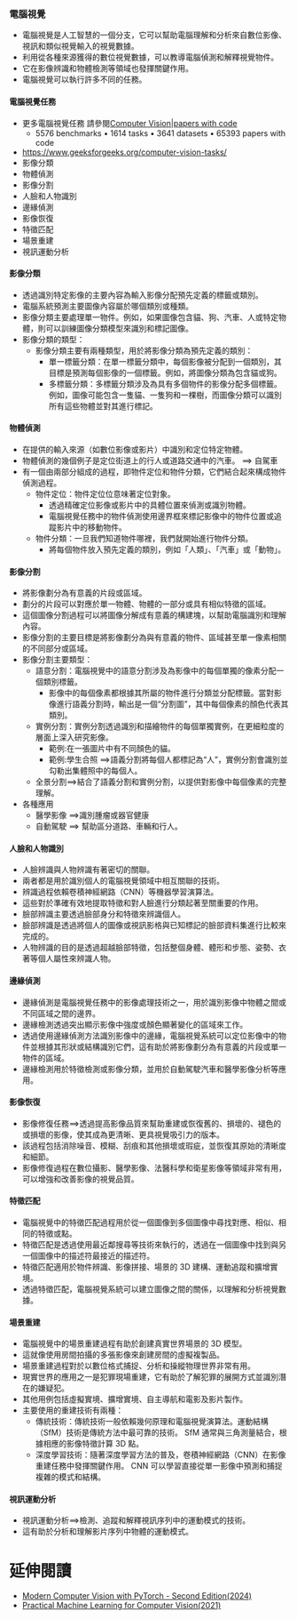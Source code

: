 ### 電腦視覺
- 電腦視覺是人工智慧的一個分支，它可以幫助電腦理解和分析來自數位影像、視訊和類似視覺輸入的視覺數據。
- 利用從各種來源獲得的數位視覺數據，可以教導電腦偵測和解釋視覺物件。
- 它在影像辨識和物體檢測等領域也發揮關鍵作用。
- 電腦視覺可以執行許多不同的任務。
#### 電腦視覺任務  
- 更多電腦視覺任務 請參閱[Computer Vision|papers with code ](https://paperswithcode.com/area/computer-vision)
  - 5576 benchmarks • 1614 tasks • 3641 datasets • 65393 papers with code 
- https://www.geeksforgeeks.org/computer-vision-tasks/
- 影像分類
- 物體偵測
- 影像分割
- 人臉和人物識別
- 邊緣偵測
- 影像恢復
- 特徵匹配
- 場景重建
- 視訊運動分析

#### 影像分類
- 透過識別特定影像的主要內容為輸入影像分配預先定義的標籤或類別。
- 電腦系統預測主要圖像內容屬於哪個類別或種類。
- 影像分類主要處理單一物件。例如，如果圖像包含貓、狗、汽車、人或特定物體，則可以訓練圖像分類模型來識別和標記圖像。
- 影像分類的類型：
  - 影像分類主要有兩種類型，用於將影像分類為預先定義的類別：
    - 單一標籤分類：在單一標籤分類中，每個影像被分配到一個類別，其目標是預測每個影像的一個標籤。例如，將圖像分類為包含貓或狗。
    - 多標籤分類：多標籤分類涉及為具有多個物件的影像分配多個標籤。例如，圖像可能包含一隻貓、一隻狗和一棵樹，而圖像分類可以識別所有這些物體並對其進行標記。

#### 物體偵測
- 在提供的輸入來源（如數位影像或影片）中識別和定位特定物體。
- 物體偵測的幾個例子是定位街道上的行人或道路交通中的汽車。 ==> 自駕車
- 有一個由兩部分組成的過程，即物件定位和物件分類，它們結合起來構成物件偵測過程。
  - 物件定位：物件定位位意味著定位對象。
    - 透過精確定位影像或影片中的具體位置來偵測或識別物體。
    - 電腦視覺任務中的物件偵測使用邊界框來標記影像中的物件位置或追蹤影片中的移動物件。
  - 物件分類：一旦我們知道物件哪裡，我們就開始進行物件分類。
    - 將每個物件放入預先定義的類別，例如「人類」、「汽車」或「動物」。
#### 影像分割
- 將影像劃分為有意義的片段或區域。
- 劃分的片段可以對應於單一物體、物體的一部分或具有相似特徵的區域。
- 這個圖像分割過程可以將圖像分解成有意義的構建塊，以幫助電腦識別和理解內容。
- 影像分割的主要目標是將影像劃分為與有意義的物件、區域甚至單一像素相關的不同部分或區域。
- 影像分割主要類型：
  - 語意分割：電腦視覺中的語意分割涉及為影像中的每個單獨的像素分配一個類別標籤。
    - 影像中的每個像素都根據其所屬的物件進行分類並分配標籤。當對影像進行語義分割時，輸出是一個“分割圖”，其中每個像素的顏色代表其類別。
  - 實例分割：實例分割透過識別和描繪物件的每個單獨實例，在更細粒度的層面上深入研究影像。
    - 範例:在一張圖片中有不同顏色的貓。
    - 範例:學生合照 ==>語義分割將每個人都標記為“人”，實例分割會識別並勾勒出集體照中的每個人。
  - 全景分割==>結合了語義分割和實例分割，以提供對影像中每個像素的完整理解。
- 各種應用
  - 醫學影像 ==>識別腫瘤或器官健康
  - 自動駕駛 ==> 幫助區分道路、車輛和行人。
#### 人臉和人物識別
- 人臉辨識與人物辨識有著密切的關聯。
- 兩者都是用於識別個人的電腦視覺領域中相互關聯的技術。
- 辨識過程依賴卷積神經網路（CNN）等機器學習演算法。
- 這些對於準確有效地提取特徵和對人臉進行分類起著至關重要的作用。
- 臉部辨識主要透過臉部身分和特徵來辨識個人。
- 臉部辨識是透過將個人的圖像或視訊影格與已知標記的臉部資料集進行比較來完成的。
- 人物辨識的目的是透過超越臉部特徵，包括整個身體、體形和步態、姿勢、衣著等個人屬性來辨識人物。
#### 邊緣偵測
- 邊緣偵測是電腦視覺任務中的影像處理技術之一，用於識別影像中物體之間或不同區域之間的邊界。
- 邊緣檢測透過突出顯示影像中強度或顏色顯著變化的區域來工作。
- 透過使用邊緣偵測方法識別影像中的邊緣，電腦視覺系統可以定位影像中的物件並根據其形狀或結構識別它們，這有助於將影像劃分為有意義的片段或單一物件的區域。
- 邊緣檢測用於特徵檢測或影像分類，並用於自動駕駛汽車和醫學影像分析等應用。
#### 影像恢復
- 影像修復任務==>透過提高影像品質來幫助重建或恢復舊的、損壞的、褪色的或損壞的影像，使其成為更清晰、更具視覺吸引力的版本。
- 該過程包括消除噪音、模糊、刮痕和其他損壞或瑕疵，並恢復其原始的清晰度和細節。
- 影像修復過程在數位攝影、醫學影像、法醫科學和衛星影像等領域非常有用，可以增強和改善影像的視覺品質。

#### 特徵匹配
- 電腦視覺中的特徵匹配過程用於從一個圖像到多個圖像中尋找對應、相似、相同的特徵或點。
- 特徵匹配是透過使用最近鄰搜尋等技術來執行的，透過在一個圖像中找到與另一個圖像中的描述符最接近的描述符。
- 特徵匹配適用於物件辨識、影像拼接、場景的 3D 建構、運動追蹤和擴增實境。
- 透過特徵匹配，電腦視覺系統可以建立圖像之間的關係，以理解和分析視覺數據。

#### 場景重建
- 電腦視覺中的場景重建過程有助於創建真實世界場景的 3D 模型。
- 這就像使用房間拍攝的多張影像來創建房間的虛擬複製品。
- 場景重建過程對於以數位格式捕捉、分析和操縱物理世界非常有用。
- 現實世界的應用之一是犯罪現場重建，它有助於了解犯罪的展開方式並識別潛在的嫌疑犯。
- 其他用例包括虛擬實境、擴增實境、自主導航和電影及影片製作。
- 主要使用的重建技術有兩種：
  - 傳統技術：傳統技術一般依賴幾何原理和電腦視覺演算法。運動結構（SfM）技術是傳統方法中最可靠的技術。 SfM 通常與三角測量結合，根據相應的影像特徵計算 3D 點。
  - 深度學習技術：隨著深度學習方法的普及，卷積神經網路（CNN）在影像重建任務中發揮關鍵作用。 CNN 可以學習直接從單一影像中預測和捕捉複雜的模式和結構。
#### 視訊運動分析
- 視訊運動分析==>檢測、追蹤和解釋視訊序列中的運動模式的技術。
- 這有助於分析和理解影片序列中物體的運動模式。


# 延伸閱讀
- [Modern Computer Vision with PyTorch - Second Edition(2024)](https://learning.oreilly.com/library/view/modern-computer-vision/9781803231334/)
- [Practical Machine Learning for Computer Vision(2021)](https://learning.oreilly.com/library/view/practical-machine-learning/9781098102357/)
